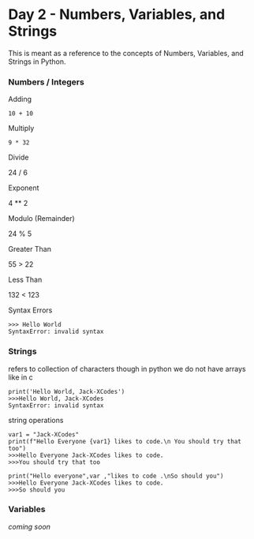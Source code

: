 # Day 2 - Numbers, Variables, and Strings
This is meant as a reference to the concepts of Numbers, Variables, and Strings in Python.

### Numbers / Integers 

Adding
```
10 + 10
```
Multiply
```
9 * 32
```
Divide

24 / 6

Exponent 

4 ** 2

Modulo (Remainder)

24 % 5

Greater Than

55 > 22

Less Than

132 < 123


Syntax Errors
```
>>> Hello World
SyntaxError: invalid syntax
```


### Strings
refers to collection of characters though in python we do not have arrays like in c
```
print('Hello World, Jack-XCodes')
>>>Hello World, Jack-XCodes
SyntaxError: invalid syntax
```

string operations
```
var1 = "Jack-XCodes"
print(f"Hello Everyone {var1} likes to code.\n You should try that too")
>>>Hello Everyone Jack-XCodes likes to code.
>>>You should try that too

print("Hello everyone",var ,"likes to code .\nSo should you")
>>>Hello Everyone Jack-XCodes likes to code.
>>>So should you

```
### Variables
_coming soon_